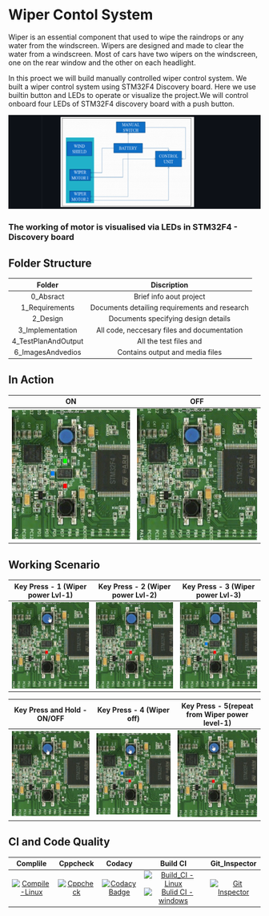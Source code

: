 # Wiper Contol System
Wiper is an essential component that used to wipe the raindrops or any water from the windscreen. Wipers are designed and made to clear the water from a windscreen. Most of cars have two wipers on the windscreen, one on the rear window and the other on each headlight.

In this proect we will build manually controlled wiper control system. We built a wiper control system using STM32F4 Discovery board. Here we use builtin button and LEDs to operate or visualize the project.We will control onboard four LEDs of STM32F4 discovery board with a push button.

![block diaram](https://github.com/Lokesh12121/M3_Wiper_Conytol_System_stm32f4/blob/main/0_Abstract/control_system.png)

### The working of motor is visualised via LEDs in STM32F4 - Discovery board

## Folder Structure
| Folder | Discription |
| :---: | :---: | 
| 0_Absract | Brief info aout project
| 1_Requirements	| Documents detailing requirements and research
| 2_Design	| Documents specifying design details
| 3_Implementation |	All code, neccesary files and documentation
| 4_TestPlanAndOutput | All the test files and 
| 6_ImagesAndvedios | Contains output and media files

## In Action
|ON|OFF|
|:--:|:--:|
|![ON](https://github.com/Lokesh12121/M3_Wiper_Conytol_System_stm32f4/blob/main/6_Output/ON_state.gif)|![OFF](https://github.com/Lokesh12121/M3_Wiper_Conytol_System_stm32f4/blob/main/6_Output/OFF_state.gif)|

## Working Scenario
|Key Press - 1 (Wiper power Lvl-1)|Key Press - 2 (Wiper power Lvl-2)|Key Press - 3 (Wiper power Lvl-3)|
|:--:|:--:|:--:|
|![press1](https://github.com/Lokesh12121/M3_Wiper_Conytol_System_stm32f4/blob/main/6_Output/lvl_1.gif)|![press2](https://github.com/Lokesh12121/M3_Wiper_Conytol_System_stm32f4/blob/main/6_Output/lvl_2.gif)|![press3](https://github.com/Lokesh12121/M3_Wiper_Conytol_System_stm32f4/blob/main/6_Output/lvl_3.gif)|

|Key Press and Hold - __ON/OFF__|Key Press - 4 (Wiper off)|Key Press - 5(repeat from Wiper power level-1)|
|:--:|:--:|:--:|
| ![press hold](https://github.com/Lokesh12121/M3_Wiper_Conytol_System_stm32f4/blob/main/6_Output/pess_hold_on.gif) | ![press4](https://github.com/Lokesh12121/M3_Wiper_Conytol_System_stm32f4/blob/main/6_Output/press4.gif) | ![press 5](https://github.com/Lokesh12121/M3_Wiper_Conytol_System_stm32f4/blob/main/6_Output/pess5.gif) |

## CI and Code Quality

| Complile | Cppcheck | Codacy | Build CI | Git_Inspector
|:--:|:--:|:--:|:--:|:--:|
| [![Compile-Linux](https://github.com/Lokesh12121/M3_Wiper_Conytol_System_stm32f4/actions/workflows/Compile_Linux.yml/badge.svg)](https://github.com/Lokesh12121/M3_Wiper_Conytol_System_stm32f4/actions/workflows/Compile_Linux.yml) | [![Cppcheck](https://github.com/Lokesh12121/M3_Wiper_Conytol_System_stm32f4/actions/workflows/cpp_check.yml/badge.svg)](https://github.com/Lokesh12121/M3_Wiper_Conytol_System_stm32f4/actions/workflows/cpp_check.yml) | [![Codacy Badge](https://app.codacy.com/project/badge/Grade/f193abc49810470fa576f3d0189c6325)](https://www.codacy.com/gh/Lokesh12121/M3_Wiper_Conytol_System_stm32f4/dashboard?utm_source=github.com&amp;utm_medium=referral&amp;utm_content=Lokesh12121/M3_Wiper_Conytol_System_stm32f4&amp;utm_campaign=Badge_Grade) | [![Build_CI - Linux](https://github.com/Lokesh12121/M3_Wiper_Conytol_System_stm32f4/actions/workflows/Build_CI_Linux.yml/badge.svg)](https://github.com/Lokesh12121/M3_Wiper_Conytol_System_stm32f4/actions/workflows/Build_CI_Linux.yml) [![Bulid CI - windows](https://github.com/Lokesh12121/M3_Wiper_Conytol_System_stm32f4/actions/workflows/Build_CI_WIn.yml/badge.svg)](https://github.com/Lokesh12121/M3_Wiper_Conytol_System_stm32f4/actions/workflows/Build_CI_WIn.yml) | [![Git Inspector](https://github.com/Lokesh12121/M3_Wiper_Conytol_System_stm32f4/actions/workflows/gitinspector.yml/badge.svg)](https://github.com/Lokesh12121/M3_Wiper_Conytol_System_stm32f4/actions/workflows/gitinspector.yml) |

